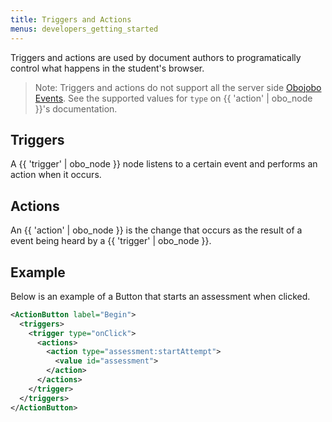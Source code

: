 ```yaml
---
title: Triggers and Actions
menus: developers_getting_started
---
```


Triggers and actions are used by document authors to programatically control what happens in the student's browser.

> Note: Triggers and actions do not support all the server side [Obojobo Events](events/obojobo_events.html). See the supported values for `type` on {{ 'action' | obo_node }}'s documentation.

## Triggers

A {{ 'trigger' | obo_node }} node listens to a certain event and performs an action when it occurs.

## Actions

An {{ 'action' | obo_node }} is the change that occurs as the result of a event being heard by a {{ 'trigger' | obo_node }}.

## Example

Below is an example of a Button that starts an assessment when clicked.

```xml
<ActionButton label="Begin">
  <triggers>
    <trigger type="onClick">
      <actions>
        <action type="assessment:startAttempt">
          <value id="assessment">
        </action>
      </actions>
    </trigger>
  </triggers>
</ActionButton>
```
